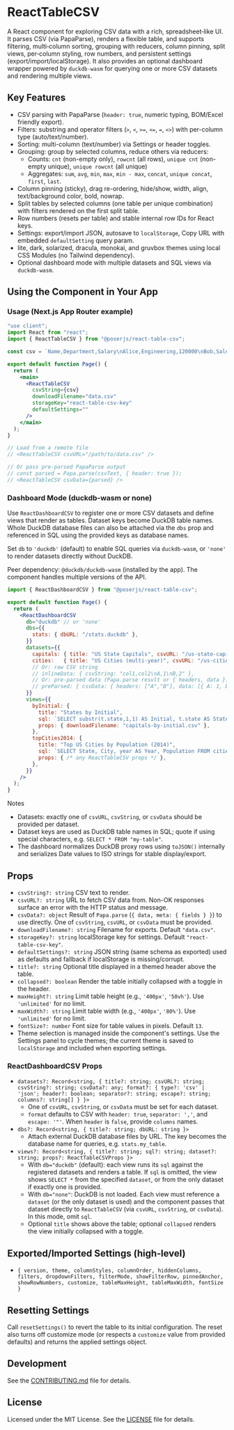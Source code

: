 # ReactTableCSV

A React component for exploring CSV data with a rich, spreadsheet‑like UI. It parses CSV (via PapaParse), renders a flexible table, and supports filtering, multi‑column sorting, grouping with reducers, column pinning, split views, per‑column styling, row numbers, and persistent settings (export/import/localStorage). It also provides an optional dashboard wrapper powered by `duckdb-wasm` for querying one or more CSV datasets and rendering multiple views.

## Key Features
- CSV parsing with PapaParse (`header: true`, numeric typing, BOM/Excel friendly export).
- Filters: substring and operator filters (`>`, `<`, `>=`, `<=`, `=`, `<>`) with per-column type (auto/text/number).
- Sorting: multi-column (text/number) via Settings or header toggles.
- Grouping: group by selected columns, reduce others via reducers:
  - Counts: `cnt` (non-empty only), `rowcnt` (all rows), `unique cnt` (non-empty unique), `unique rowcnt` (all unique)
  - Aggregates: `sum`, `avg`, `min`, `max`, `min - max`, `concat`, `unique concat`, `first`, `last`.
- Column pinning (sticky), drag re-ordering, hide/show, width, align, text/background color, bold, nowrap.
- Split tables by selected columns (one table per unique combination) with filters rendered on the first split table.
- Row numbers (resets per table) and stable internal row IDs for React keys.
- Settings: export/import JSON, autosave to `localStorage`, Copy URL with embedded `defaultSetting` query param.
- lite, dark, solarized, dracula, monokai, and gruvbox themes using local CSS Modules (no Tailwind dependency).
- Optional dashboard mode with multiple datasets and SQL views via `duckdb-wasm`.

## Using the Component in Your App

### Usage (Next.js App Router example)
```jsx
"use client";
import React from "react";
import { ReactTableCSV } from "@poserjs/react-table-csv";

const csv = `Name,Department,Salary\nAlice,Engineering,120000\nBob,Sales,90000`;

export default function Page() {
  return (
    <main>
      <ReactTableCSV
        csvString={csv}
        downloadFilename="data.csv"
        storageKey="react-table-csv-key"
        defaultSettings=""
      />
    </main>
  );
}

// Load from a remote file
// <ReactTableCSV csvURL="/path/to/data.csv" />

// Or pass pre-parsed PapaParse output
// const parsed = Papa.parse(csvText, { header: true });
// <ReactTableCSV csvData={parsed} />
```

### Dashboard Mode (duckdb-wasm or none)
Use `ReactDashboardCSV` to register one or more CSV datasets and define views that render as tables. Dataset keys become DuckDB table names. Whole DuckDB database files can also be attached via the `dbs` prop and referenced in SQL using the provided keys as database names.

Set `db` to `'duckdb'` (default) to enable SQL queries via `duckdb-wasm`, or `'none'` to render datasets directly without DuckDB.

Peer dependency: `@duckdb/duckdb-wasm` (installed by the app). The component handles multiple versions of the API.

```jsx
import { ReactDashboardCSV } from "@poserjs/react-table-csv";

export default function Page() {
  return (
    <ReactDashboardCSV
      db="duckdb" // or 'none'
      dbs={{
        stats: { dbURL: "/stats.duckdb" },
      }}
      datasets={{
        capitals: { title: "US State Capitals", csvURL: "/us-state-capitals.csv", format: { type: 'csv', header: true } },
        cities:   { title: "US Cities (multi‑year)", csvURL: "/us-cities-top-1k-multi-year.csv", format: { type: 'csv', header: true } },
        // Or: raw CSV string
        // inlineData: { csvString: "col1,col2\nA,1\nB,2" },
        // Or: pre-parsed data (Papa.parse result or { headers, data })
        // preParsed: { csvData: { headers: ["A","B"], data: [{ A: 1, B: 2 }] } },
      }}
      views={{
        byInitial: {
          title: "States by Initial",
          sql: `SELECT substr(t.state,1,1) AS Initial, t.state AS StateName, t.capital AS CapitalCity FROM capitals AS t ORDER BY 1, 2`,
          props: { downloadFilename: "capitals-by-initial.csv" },
        },
        topCities2014: {
          title: "Top US Cities by Population (2014)",
          sql: `SELECT State, City, year AS Year, Population FROM cities WHERE year = 2014 ORDER BY Population DESC LIMIT 15`,
          props: { /* any ReactTableCSV props */ },
        },
      }}
    />
  );
}
```

Notes
- Datasets: exactly one of `csvURL`, `csvString`, or `csvData` should be provided per dataset.
- Dataset keys are used as DuckDB table names in SQL; quote if using special characters, e.g. `SELECT * FROM "my-table"`.
- The dashboard normalizes DuckDB proxy rows using `toJSON()` internally and serializes Date values to ISO strings for stable display/export.

## Props
- `csvString?: string` CSV text to render.
- `csvURL?: string` URL to fetch CSV data from. Non-OK responses surface an error with the HTTP status and message.
- `csvData?: object` Result of `Papa.parse` (`{ data, meta: { fields } }`) to use directly.
  One of `csvString`, `csvURL`, or `csvData` must be provided.
- `downloadFilename?: string` Filename for exports. Default `"data.csv"`.
- `storageKey?: string` localStorage key for settings. Default `"react-table-csv-key"`.
- `defaultSettings?: string` JSON string (same schema as exported) used as defaults and fallback if localStorage is missing/corrupt.
- `title?: string` Optional title displayed in a themed header above the table.
- `collapsed?: boolean` Render the table initially collapsed with a toggle in the header.
- `maxHeight?: string` Limit table height (e.g., `'400px'`, `'50vh'`). Use `'unlimited'` for no limit.
- `maxWidth?: string` Limit table width (e.g., `'400px'`, `'80%'`). Use `'unlimited'` for no limit.
- `fontSize?: number` Font size for table values in pixels. Default `13`.
- Theme selection is managed inside the component's settings. Use the Settings panel to cycle themes; the current theme is saved to `localStorage` and included when exporting settings.

### ReactDashboardCSV Props
- `datasets?: Record<string, { title?: string; csvURL?: string; csvString?: string; csvData?: any; format?: { type?: 'csv' | 'json'; header?: boolean; separator?: string; escape?: string; columns?: string[] } }>`
  - One of `csvURL`, `csvString`, or `csvData` must be set for each dataset.
  - `format` defaults to CSV with `header: true`, `separator: ','`, and `escape: '"'`. When `header` is `false`, provide `columns` names.
- `dbs?: Record<string, { title?: string; dbURL: string }>`
  - Attach external DuckDB database files by URL. The key becomes the database name for queries, e.g. `stats.my_table`.
- `views?: Record<string, { title?: string; sql?: string; dataset?: string; props?: ReactTableCSVProps }>`
  - With `db="duckdb"` (default): each view runs its `sql` against the registered datasets and renders a table. If `sql` is omitted, the view shows `SELECT *` from the specified `dataset`, or from the only dataset if exactly one is provided.
  - With `db="none"`: DuckDB is not loaded. Each view must reference a `dataset` (or the only dataset is used) and the component passes that dataset directly to `ReactTableCSV` (via `csvURL`, `csvString`, or `csvData`). In this mode, omit `sql`.
  - Optional `title` shows above the table; optional `collapsed` renders the view initially collapsed with a toggle.

## Exported/Imported Settings (high‑level)
- `{ version, theme, columnStyles, columnOrder, hiddenColumns, filters, dropdownFilters, filterMode, showFilterRow, pinnedAnchor, showRowNumbers, customize, tableMaxHeight, tableMaxWidth, fontSize }`

## Resetting Settings
Call `resetSettings()` to revert the table to its initial configuration. The reset also turns off customize mode (or respects a `customize` value from provided defaults) and returns the applied settings object.

## Development
See the [CONTRIBUTING.md](./CONTRIBUTING.md) file for details.

## License
Licensed under the MIT License. See the [LICENSE](./LICENSE) file for details.
